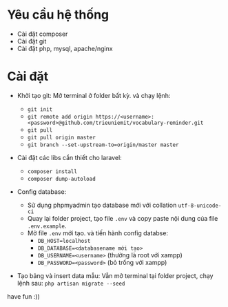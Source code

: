 # Yêu cầu hệ thống
- Cài đặt composer
- Cài đặt git
- Cài đặt php, mysql, apache/nginx

# Cài đặt
- Khởi tạo git:
    Mở terminal ở folder bất kỳ. và chạy lệnh: 
    - `git init`
    - `git remote add origin https://<username>:<password>@github.com/trieuniemit/vocabulary-reminder.git`
    - `git pull`
    - `git pull origin master`
    - `git branch --set-upstream-to=origin/master master`
        
- Cài đặt các libs cần thiết cho laravel: 
    - `composer install`
    - `composer dump-autoload`
- Config database: 
    - Sử dụng phpmyadmin tạo database mới với collation `utf-8-unicode-ci`
    - Quay lại folder project, tạo file `.env` và copy paste nội dung của file `.env.example`.
    - Mở file `.env` mới tạo. và tiến hành config databse:
        - `DB_HOST=localhost`
        - `DB_DATABASE=<databasename mới tạo>`
        - `DB_USERNAME=<username>` (thường là root với xampp)
        - `DB_PASSWORD=<password>` (bỏ trống với xampp)
        
- Tạo bảng và insert data mẫu: 
    Vẫn mở terminal tại folder project, chạy lệnh sau:
        `php artisan migrate --seed`

have fun :))
    
    
